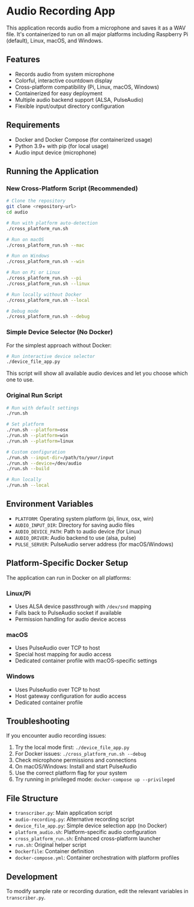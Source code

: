 # Audio Recording App

This application records audio from a microphone and saves it as a WAV file. It's containerized to run on all major platforms including Raspberry Pi (default), Linux, macOS, and Windows.

## Features

- Records audio from system microphone
- Colorful, interactive countdown display
- Cross-platform compatibility (Pi, Linux, macOS, Windows)
- Containerized for easy deployment
- Multiple audio backend support (ALSA, PulseAudio)
- Flexible input/output directory configuration

## Requirements

- Docker and Docker Compose (for containerized usage)
- Python 3.9+ with pip (for local usage)
- Audio input device (microphone)

## Running the Application

### New Cross-Platform Script (Recommended)

```bash
# Clone the repository
git clone <repository-url>
cd audio

# Run with platform auto-detection
./cross_platform_run.sh

# Run on macOS
./cross_platform_run.sh --mac

# Run on Windows
./cross_platform_run.sh --win

# Run on Pi or Linux
./cross_platform_run.sh --pi
./cross_platform_run.sh --linux

# Run locally without Docker
./cross_platform_run.sh --local

# Debug mode
./cross_platform_run.sh --debug
```

### Simple Device Selector (No Docker)

For the simplest approach without Docker:

```bash
# Run interactive device selector
./device_file_app.py
```

This script will show all available audio devices and let you choose which one to use.

### Original Run Script

```bash
# Run with default settings
./run.sh

# Set platform
./run.sh --platform=osx
./run.sh --platform=win
./run.sh --platform=linux

# Custom configuration
./run.sh --input-dir=/path/to/your/input
./run.sh --device=/dev/audio
./run.sh --build

# Run locally
./run.sh --local
```

## Environment Variables

- `PLATFORM`: Operating system platform (pi, linux, osx, win)
- `AUDIO_INPUT_DIR`: Directory for saving audio files
- `AUDIO_DEVICE_PATH`: Path to audio device (for Linux)
- `AUDIO_DRIVER`: Audio backend to use (alsa, pulse)
- `PULSE_SERVER`: PulseAudio server address (for macOS/Windows)

## Platform-Specific Docker Setup

The application can run in Docker on all platforms:

### Linux/Pi
- Uses ALSA device passthrough with `/dev/snd` mapping
- Falls back to PulseAudio socket if available
- Permission handling for audio device access

### macOS
- Uses PulseAudio over TCP to host
- Special host mapping for audio access
- Dedicated container profile with macOS-specific settings

### Windows
- Uses PulseAudio over TCP to host
- Host gateway configuration for audio access
- Dedicated container profile

## Troubleshooting

If you encounter audio recording issues:

1. Try the local mode first: `./device_file_app.py`
2. For Docker issues: `./cross_platform_run.sh --debug`
3. Check microphone permissions and connections
4. On macOS/Windows: Install and start PulseAudio
5. Use the correct platform flag for your system
6. Try running in privileged mode: `docker-compose up --privileged`

## File Structure

- `transcriber.py`: Main application script
- `audio-recording.py`: Alternative recording script
- `device_file_app.py`: Simple device selection app (no Docker)
- `platform_audio.sh`: Platform-specific audio configuration
- `cross_platform_run.sh`: Enhanced cross-platform launcher
- `run.sh`: Original helper script
- `Dockerfile`: Container definition
- `docker-compose.yml`: Container orchestration with platform profiles

## Development

To modify sample rate or recording duration, edit the relevant variables in `transcriber.py`.